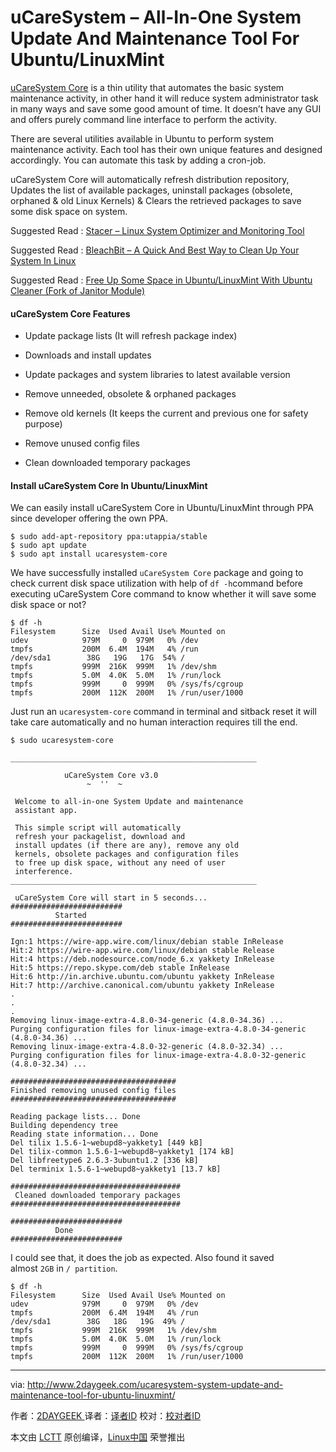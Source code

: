 uCareSystem – All-In-One System Update And Maintenance Tool For Ubuntu/LinuxMint
============================================================


[uCareSystem Core][2] is a thin utility that automates the basic system maintenance activity, in other hand it will reduce system administrator task in many ways and save some good amount of time. It doesn’t have any GUI and offers purely command line interface to perform the activity.

There are several utilities available in Ubuntu to perform system maintenance activity. Each tool has their own unique features and designed accordingly. You can automate this task by adding a cron-job.

uCareSystem Core will automatically refresh distribution repository, Updates the list of available packages, uninstall packages (obsolete, orphaned & old Linux Kernels) & Clears the retrieved packages to save some disk space on system.

Suggested Read : [Stacer – Linux System Optimizer and Monitoring Tool][3]

Suggested Read : [BleachBit – A Quick And Best Way to Clean Up Your System In Linux][4]

Suggested Read : [Free Up Some Space in Ubuntu/LinuxMint With Ubuntu Cleaner (Fork of Janitor Module)][5]

#### uCareSystem Core Features

*   Update package lists (It will refresh package index)

*   Downloads and install updates

*   Update packages and system libraries to latest available version

*   Remove unneeded, obsolete & orphaned packages

*   Remove old kernels (It keeps the current and previous one for safety purpose)

*   Remove unused config files

*   Clean downloaded temporary packages

#### Install uCareSystem Core In Ubuntu/LinuxMint

We can easily install uCareSystem Core in Ubuntu/LinuxMint through PPA since developer offering the own PPA.

```
$ sudo add-apt-repository ppa:utappia/stable
$ sudo apt update
$ sudo apt install ucaresystem-core
```

We have successfully installed `uCareSystem Core` package and going to check current disk space utilization with help of `df -h`command before executing uCareSystem Core command to know whether it will save some disk space or not?

```
$ df -h
Filesystem      Size  Used Avail Use% Mounted on
udev            979M     0  979M   0% /dev
tmpfs           200M  6.4M  194M   4% /run
/dev/sda1        38G   19G   17G  54% /
tmpfs           999M  216K  999M   1% /dev/shm
tmpfs           5.0M  4.0K  5.0M   1% /run/lock
tmpfs           999M     0  999M   0% /sys/fs/cgroup
tmpfs           200M  112K  200M   1% /run/user/1000
```

Just run an `ucaresystem-core` command in terminal and sitback reset it will take care automatically and no human interaction requires till the end.

```
$ sudo ucaresystem-core

_______________________________________________________

            uCareSystem Core v3.0                      
                 ~  ''  ~                              

 Welcome to all-in-one System Update and maintenance   
 assistant app.                                        

 This simple script will automatically         	     
 refresh your packagelist, download and                
 install updates (if there are any), remove any old    
 kernels, obsolete packages and configuration files    
 to free up disk space, without any need of user       
 interference.                    				     
_______________________________________________________

 uCareSystem Core will start in 5 seconds... 
#########################
          Started
#########################

Ign:1 https://wire-app.wire.com/linux/debian stable InRelease
Hit:2 https://wire-app.wire.com/linux/debian stable Release
Hit:4 https://deb.nodesource.com/node_6.x yakkety InRelease
Hit:5 https://repo.skype.com/deb stable InRelease
Hit:6 http://in.archive.ubuntu.com/ubuntu yakkety InRelease
Hit:7 http://archive.canonical.com/ubuntu yakkety InRelease
.
.
.
Removing linux-image-extra-4.8.0-34-generic (4.8.0-34.36) ...
Purging configuration files for linux-image-extra-4.8.0-34-generic (4.8.0-34.36) ...
Removing linux-image-extra-4.8.0-32-generic (4.8.0-32.34) ...
Purging configuration files for linux-image-extra-4.8.0-32-generic (4.8.0-32.34) ...

#####################################
Finished removing unused config files
#####################################

Reading package lists... Done
Building dependency tree       
Reading state information... Done
Del tilix 1.5.6-1~webupd8~yakkety1 [449 kB]
Del tilix-common 1.5.6-1~webupd8~yakkety1 [174 kB]
Del libfreetype6 2.6.3-3ubuntu1.2 [336 kB]
Del terminix 1.5.6-1~webupd8~yakkety1 [13.7 kB]

######################################
 Cleaned downloaded temporary packages
######################################

#########################
          Done
#########################
```

I could see that, it does the job as expected. Also found it saved almost `2GB` in `/ partition`.

```
$ df -h
Filesystem      Size  Used Avail Use% Mounted on
udev            979M     0  979M   0% /dev
tmpfs           200M  6.4M  194M   4% /run
/dev/sda1        38G   18G   19G  49% /
tmpfs           999M  216K  999M   1% /dev/shm
tmpfs           5.0M  4.0K  5.0M   1% /run/lock
tmpfs           999M     0  999M   0% /sys/fs/cgroup
tmpfs           200M  112K  200M   1% /run/user/1000
```

--------------------------------------------------------------------------------

via: http://www.2daygeek.com/ucaresystem-system-update-and-maintenance-tool-for-ubuntu-linuxmint/

作者：[2DAYGEEK  ][a]
译者：[译者ID](https://github.com/译者ID)
校对：[校对者ID](https://github.com/校对者ID)

本文由 [LCTT](https://github.com/LCTT/TranslateProject) 原创编译，[Linux中国](https://linux.cn/) 荣誉推出

[a]:http://www.2daygeek.com/author/2daygeek/
[1]:http://www.2daygeek.com/author/2daygeek/
[2]:https://github.com/cerebrux/uCareSystem
[3]:http://www.2daygeek.com/stacer-linux-system-optimizer-and-monitoring-tool/
[4]:http://www.2daygeek.com/bleachbit-system-cleaner-on-ubuntu-debian-fedora-opensuse-arch-linux-mint/
[5]:http://www.2daygeek.com/ubuntu-cleaner-system-cleaner-ubuntu-tweak-alternative-janitor/
